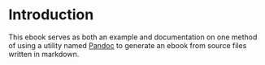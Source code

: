 # Introduction

This ebook serves as both an example and documentation on one method of using a utility named [Pandoc](http://johnmacfarlane.net/pandoc/) to generate an ebook from source files written in markdown.
